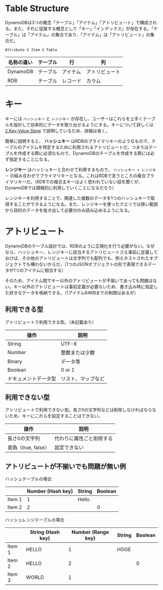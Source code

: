 # Table Structure

DynamoDBは3つの概念「テーブル」「アイテム」「アトリビュート」で構成される。また、それに従属する概念として「キー」「インデックス」が存在する。「テーブル」は「アイテム」の集合であり、「アイテム」は「アトリビュート」の集合だ。

`Attribute ∈ Item ∈ Table`

| 名称の違い | テーブル | 行       | 列             |
| ---------- | -------- | -------- | -------------- |
| DynamoDB   | テーブル | アイテム | アトリビュート |
| RDB        | テーブル | レコード | カラム         |

# キー

キーには `ハッシュキー` と `レンジキー` が存在し、ユーザーはこれらを上手くテーブルを設計して効率的にデータを取り出せるようにする。キーについて詳しくは [2.Key-Value Store](http://localhost:4000/docs/AWS/DynamoDB/2.Key-Value%20Store.html) で説明しているため、詳細は省く。

簡単に説明すると、 **ハッシュキー** はRDBのプライマリキーのようなもので、テーブルのアイテムを特定するために利用されるアトリビュートだ。つまりはテーブルを作成する際に必須なもので、DynamoDBのテーブルを作成する際には必ず指定することになる。

**レンジキー** はハッシュキーと合わせて利用するもので、 `ハッシュキー + レンジキー` の組み合わせでプライマリキーとなる。これはRDBで言うところの複合プライマリキーだ。（RDBでの複合主キーはよく思われていない話を聞くが、DynamoDBでは積極的に利用していくことになるだろう）

レンジキーを利用することで、関連した複数のデータを1つのハッシュキーで取得することができるようになる。また、レンジキーを使ったクエリでは狭い範囲から目的のデータを抜き出して必要分のみ読み込めるようになる。

# アトリビュート

DynamoDBのテーブル設計では、RDBのように正規化を行う必要がない。なぜなら、ハッシュキー、レンジキーに該当するアトリビュートさえ事前に定義しておけば、その他のアトリビュートは文字列でも配列でも、例えネストされたオブジェクトでも構わないからだ。（1つのJSONオブジェクトの形で表現できるデータが1つのアイテムに相当する）

そのため、アイテム間でキー以外のアトリビュートが不揃いであっても問題はない。キー以外のアトリビュートは事前定義が必要ないため、書き込み時に指定した好きなデータを格納できる。（1アイテム64KBまでの制限はあるが）

## 利用できる型

アトリビュートで利用できる型。（未記載あり）

| 操作                 | 説明               |
| -------------------- | ------------------ |
| String               | UTF-8              |
| Number               | 整数または少数     |
| Binary               | データ等           |
| Boolean              | 0 or 1             |
| ドキュメントデータ型 | リスト、マップなど |

## 利用できない型

アトリビュートで利用できない型。長さ0の文字列などは削除しなければならないため、キーにこれらを設定することはできない。

| 操作                | 説明                     |
| ------------------- | ------------------------ |
| 長さ0の文字列       | 代わりに属性ごと削除する |
| 真偽（true, false） | 設定できない             |

## アトリビュートが不揃いでも問題が無い例

ハッシュテーブルの場合

|        | Number (Hash key) | String | Boolean |
| ------ | ----------------- | ------ | ------- |
| Item 1 | 1                 | Hello. |         |
| Item 2 | 2                 |        | 0       |

ハッシュレンジテーブルの場合

|        | String (Hash key) | Number (Range key) | String | Boolean |
| ------ | ----------------- | ------------------ | ------ | ------- |
| Item 1 | HELLO             | 1                  | HOGE   |         |
| Item 2 | HELLO             | 2                  |        | 0       |
| Item 3 | WORLD             | 1                  |        |         |
